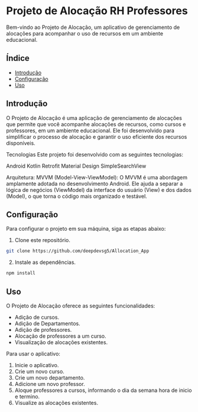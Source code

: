 # Projeto de Alocação RH Professores

Bem-vindo ao Projeto de Alocação, um aplicativo de gerenciamento de alocações para acompanhar o uso de recursos em um ambiente educacional.

## Índice

- [Introdução](#introdução)
- [Configuração](#configuração)
- [Uso](#uso)

## Introdução

O Projeto de Alocação é uma aplicação de gerenciamento de alocações que permite que você acompanhe alocações de recursos, como cursos e professores, em um ambiente educacional. Ele foi desenvolvido para simplificar o processo de alocação e garantir o uso eficiente dos recursos disponíveis.

Tecnologias
Este projeto foi desenvolvido com as seguintes tecnologias:

Android
Kotlin
Retrofit
Material Design
SimpleSearchView

Arquitetura:
MVVM (Model-View-ViewModel): O MVVM é uma abordagem amplamente adotada no desenvolvimento Android. Ele ajuda a separar a lógica de negócios (ViewModel) da interface do usuário (View) e dos dados (Model), o que torna o código mais organizado e testável.

## Configuração

Para configurar o projeto em sua máquina, siga as etapas abaixo:

1. Clone este repositório.
```bash
git clone https://github.com/deepdevsg5/Allocation_App
```

2. Instale as dependências.
   
```bash
npm install
```
## Uso

O Projeto de Alocação oferece as seguintes funcionalidades:

- Adição de cursos.
- Adição de Departamentos.
- Adição de professores.
- Alocação de professores a um curso.
- Visualização de alocações existentes.

Para usar o aplicativo:

1. Inicie o aplicativo.
2. Crie um novo curso.
3. Crie um novo departamento.
4. Adicione um novo professor.
5. Aloque professores a cursos, informando o dia da semana hora de inicio e termino.
6. Visualize as alocações existentes.


